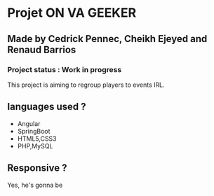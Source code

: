 # Projet ON VA GEEKER
## Made by Cedrick Pennec, Cheikh Ejeyed and Renaud Barrios
### Project status : Work in progress
This project is aiming to regroup players to events IRL.
## languages used ?
* Angular
* SpringBoot
* HTML5,CSS3
* PHP,MySQL
## Responsive ?
Yes, he's gonna be


